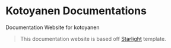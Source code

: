 # Kotoyanen Documentations

Documentation Website for kotoyanen

> This documentation website is based off [Starlight](https://starlight.astro.build/) template.
